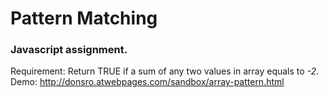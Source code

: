# Pattern Matching
### Javascript assignment.
Requirement: Return TRUE if a sum of any two values in array equals to *-2.*
Demo: http://donsro.atwebpages.com/sandbox/array-pattern.html
